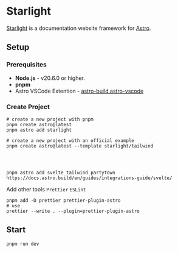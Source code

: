 # Starlight

[Starlight](https://starlight.astro.build/) is a documentation website framework for [Astro](https://astro.build/).

## Setup

### Prerequisites  

- **Node.js** - v20.6.0 or higher.
- **pnpm** 
- Astro VSCode Extention - 	[astro-build.astro-vscode](https://marketplace.visualstudio.com/items?itemName=astro-build.astro-vscode)

### Create Project

```shell
# create a new project with pnpm
pnpm create astro@latest
pnpm astro add starlight

# create a new project with an official example
pnpm create astro@latest --template starlight/tailwind

 


pnpm astro add svelte tailwind partytown
https://docs.astro.build/en/guides/integrations-guide/svelte/
```

Add other tools `Prettier` `ESLint `
```shell
pnpm add -D prettier prettier-plugin-astro
# use
prettier --write . --plugin=prettier-plugin-astro
```
## Start

```shell
pnpm run dev
```
